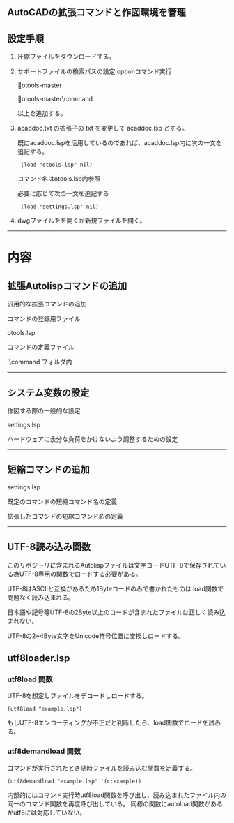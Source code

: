 ## AutoCADの拡張コマンドと作図環境を管理

## 設定手順

1. 圧縮ファイルをダウンロードする。

2. サポートファイルの検索パスの設定
	optionコマンド実行

	📂otools-master

	📂otools-master\command

	以上を追加する。

3. acaddoc.txt の拡張子の txt を変更して acaddoc.lsp とする。

	既にacaddoc.lspを活用しているのであれば、acaddoc.lsp内に次の一文を追記する。

		(load "otools.lsp" nil)

	コマンド名はotools.lsp内参照

	必要に応じて次の一文を追記する

		(load "settings.lsp" nil)

3. dwgファイルをを開くか新規ファイルを開く。
***

# 内容
## 拡張Autolispコマンドの追加



汎用的な拡張コマンドの追加

コマンドの登録用ファイル


otools.lsp

コマンドの定義ファイル

.\command フォルダ内

***
## システム変数の設定

作図する際の一般的な設定

settings.lsp

ハードウェアに余分な負荷をかけないよう調整するための設定

***
## 短縮コマンドの追加

settings.lsp

既定のコマンドの短縮コマンド名の定義

拡張したコマンドの短縮コマンド名の定義
***
## UTF-8読み込み関数

このリポジトリに含まれるAutolispファイルは文字コードUTF-8で保存されている為UTF-8専用の関数でロードする必要がある。

UTF-8はASCIIと互換があるため1Byteコードのみで書かれたものは load関数で問題なく読み込まれる。

日本語や記号等UTF-8の2Byte以上のコードが含まれたファイルは正しく読み込まれない。

UTF-8の2~4Byte文字をUnicode符号位置に変換しロードする。

## utf8loader.lsp

### utf8load 関数
UTF-8を想定しファイルをデコードしロードする。

	(utf8load "example.lsp")

もしUTF-8エンコーディングが不正だと判断したら、load関数でロードを試みる。

### utf8demandload 関数
コマンドが実行されたとき随時ファイルを読み込む関数を定義する。

	(utf8demandload "example.lsp" '(c:example))

内部的にはコマンド実行時utf8load関数を呼び出し、読み込まれたファイル内の同一のコマンド関数を再度呼び出している。
同様の関数にautoload関数があるがutf8には対応していない。



